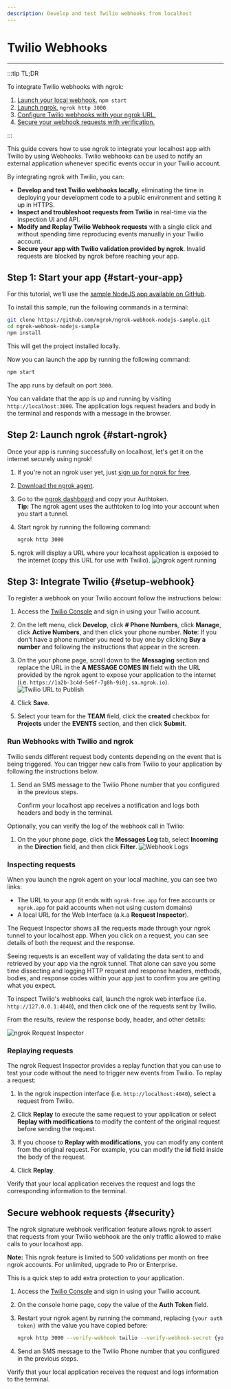 ```yaml
---
description: Develop and test Twilio webhooks from localhost
---
```


# Twilio Webhooks
------------

:::tip TL;DR

To integrate Twilio webhooks with ngrok:
1. [Launch your local webhook.](#start-your-app) `npm start`
1. [Launch ngrok.](#start-ngrok) `ngrok http 3000`
1. [Configure Twilio webhooks with your ngrok URL.](#setup-webhook)
1. [Secure your webhook requests with verification.](#security)

:::


This guide covers how to use ngrok to integrate your localhost app with Twilio by using Webhooks.
Twilio webhooks can be used to notify an external application whenever specific events occur in your Twilio account. 

By integrating ngrok with Twilio, you can:

- **Develop and test Twilio webhooks locally**, eliminating the time in deploying your development code to a public environment and setting it up in HTTPS.
- **Inspect and troubleshoot requests from Twilio** in real-time via the inspection UI and API.
- **Modify and Replay Twilio Webhook requests** with a single click and without spending time reproducing events manually in your Twilio account.
- **Secure your app with Twilio validation provided by ngrok**. Invalid requests are blocked by ngrok before reaching your app.


## **Step 1**: Start your app {#start-your-app}

For this tutorial, we'll use the [sample NodeJS app available on GitHub](https://github.com/ngrok/ngrok-webhook-nodejs-sample). 

To install this sample, run the following commands in a terminal:

```bash
git clone https://github.com/ngrok/ngrok-webhook-nodejs-sample.git
cd ngrok-webhook-nodejs-sample
npm install
```

This will get the project installed locally.

Now you can launch the app by running the following command: 

```bash
npm start
```

The app runs by default on port `3000`. 

You can validate that the app is up and running by visiting `http://localhost:3000`. The application logs request headers and body in the terminal and responds with a message in the browser.


## **Step 2**: Launch ngrok {#start-ngrok}

Once your app is running successfully on localhost, let's get it on the internet securely using ngrok!

1. If you're not an ngrok user yet, just [sign up for ngrok for free](https://ngrok.com/signup).

1. [Download the ngrok agent](https://ngrok.com/download).

1. Go to the [ngrok dashboard](https://dashboard.ngrok.com) and copy your Authtoken. <br />
    **Tip:** The ngrok agent uses the authtoken to log into your account when you start a tunnel.
    
1. Start ngrok by running the following command:
    ```bash
    ngrok http 3000
    ```

1. ngrok will display a URL where your localhost application is exposed to the internet (copy this URL for use with Twilio).
    ![ngrok agent running](/img/integrations/launch_ngrok_tunnel.png)

## **Step 3**: Integrate Twilio {#setup-webhook}

To register a webhook on your Twilio account follow the instructions below:

1. Access the [Twilio Console](https://console.twilio.com/) and sign in using your Twilio account.

1. On the left menu, click **Develop**, click **# Phone Numbers**, click **Manage**, click **Active Numbers**, and then click your phone number.
    **Note**: If you don't have a phone number you need to buy one by clicking **Buy a number** and following the instructions that appear in the screen.

1. On the your phone page, scroll down to the **Messaging** section and replace the URL in the **A MESSAGE COMES IN** field with the URL provided by the ngrok agent to expose your application to the internet (i.e. `https://1a2b-3c4d-5e6f-7g8h-9i0j.sa.ngrok.io`).
    ![Twilio URL to Publish](img/ngrok_url_configuration_twilio.png)

1. Click **Save**.

1. Select your team for the **TEAM** field, click the **created** checkbox for **Projects** under the **EVENTS** section, and then click **Submit**.


### Run Webhooks with Twilio and ngrok

Twilio sends different request body contents depending on the event that is being triggered.
You can trigger new calls from Twilio to your application by following the instructions below.

1. Send an SMS message to the Twilio Phone number that you configured in the previous steps.

    Confirm your localhost app receives a notification and logs both headers and body in the terminal.

Optionally, you can verify the log of the webhook call in Twilio:

1. On the your phone page, click the **Messages Log** tab, select **Incoming** in the **Direction** field, and then click **Filter**.
    ![Webhook Logs](img/ngrok_logs_twilio.png)


### Inspecting requests

When you launch the ngrok agent on your local machine, you can see two links: 

* The URL to your app (it ends with `ngrok-free.app` for free accounts or `ngrok.app` for paid accounts when not using custom domains)
* A local URL for the Web Interface (a.k.a **Request Inspector**).

The Request Inspector shows all the requests made through your ngrok tunnel to your localhost app. When you click on a request, you can see details of both the request and the response.

Seeing requests is an excellent way of validating the data sent to and retrieved by your app via the ngrok tunnel. That alone can save you some time dissecting and logging HTTP request and response headers, methods, bodies, and response codes within your app just to confirm you are getting what you expect.

To inspect Twilio's webhooks call, launch the ngrok web interface (i.e. `http://127.0.0.1:4040`), and then click one of the requests sent by Twilio.

From the results, review the response body, header, and other details:

![ngrok Request Inspector](img/ngrok_introspection_twilio_webhooks.png)


### Replaying requests

The ngrok Request Inspector provides a replay function that you can use to test your code without the need to trigger new events from Twilio. To replay a request:

1. In the ngrok inspection interface (i.e. `http://localhost:4040`), select a request from Twilio.

1. Click **Replay** to execute the same request to your application or select **Replay with modifications** to modify the content of the original request before sending the request.

1. If you choose to **Replay with modifications**, you can modify any content from the original request. For example, you can modify the **id** field inside the body of the request.

1. Click **Replay**.

Verify that your local application receives the request and logs the corresponding information to the terminal.


## Secure webhook requests {#security}

The ngrok signature webhook verification feature allows ngrok to assert that requests from your Twilio webhook are the only traffic allowed to make calls to your localhost app.

**Note:** This ngrok feature is limited to 500 validations per month on free ngrok accounts. For unlimited, upgrade to Pro or Enterprise.

This is a quick step to add extra protection to your application.

1. Access the [Twilio Console](https://console.twilio.com/) and sign in using your Twilio account.

1. On the console home page, copy the value of the **Auth Token** field.

1. Restart your ngrok agent by running the command, replacing `{your auth token}` with the value you have copied before:
    ```bash
    ngrok http 3000 --verify-webhook twilio --verify-webhook-secret {your auth token}
    ```

1. Send an SMS message to the Twilio Phone number that you configured in the previous steps.

Verify that your local application receives the request and logs information to the terminal.
